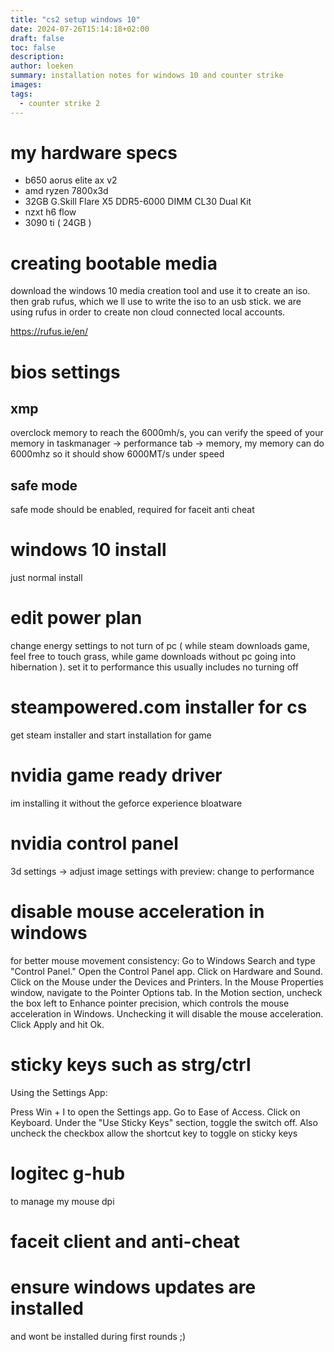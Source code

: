 ```yaml
---
title: "cs2 setup windows 10"
date: 2024-07-26T15:14:18+02:00
draft: false
toc: false
description: 
author: loeken
summary: installation notes for windows 10 and counter strike
images:
tags:
  - counter strike 2
---
```


# my hardware specs

- b650 aorus elite ax v2
- amd ryzen 7800x3d
- 32GB G.Skill Flare X5 DDR5-6000 DIMM CL30 Dual Kit
- nzxt h6 flow
- 3090 ti ( 24GB )

# creating bootable media

download the windows 10 media creation tool and use it to create an iso. then grab rufus, which we ll use to write the iso to an usb stick. we are using rufus in order to create non cloud connected local accounts.

https://rufus.ie/en/


# bios settings

## xmp
overclock memory to reach the 6000mh/s, you can verify the speed of your memory in taskmanager -> performance tab -> memory, my memory can do 6000mhz so it should show 6000MT/s under speed

## safe mode
safe mode should be enabled, required for faceit anti cheat

# windows 10 install

just normal install

# edit power plan
change energy settings to not turn of pc ( while steam downloads game, feel free to touch grass, while game downloads without pc going into hibernation ). set it to performance this usually includes no turning off

# steampowered.com installer for cs
get steam installer and start installation for game

# nvidia game ready driver
im installing it without the geforce experience bloatware

# nvidia control panel
3d settings -> adjust image settings with preview: change to performance

# disable mouse acceleration in windows 

for better mouse movement consistency:
Go to Windows Search and type "Control Panel."
Open the Control Panel app.
Click on Hardware and Sound.
Click on the Mouse under the Devices and Printers.
In the Mouse Properties window, navigate to the Pointer Options tab.
In the Motion section, uncheck the box left to Enhance pointer precision, which controls the mouse acceleration in Windows. Unchecking it will disable the mouse acceleration.
Click Apply and hit Ok.

# sticky keys such as strg/ctrl

Using the Settings App:

Press Win + I to open the Settings app.
Go to Ease of Access.
Click on Keyboard.
Under the "Use Sticky Keys" section, toggle the switch off.
Also uncheck the checkbox allow the shortcut key to toggle on sticky keys

# logitec g-hub
to manage my mouse dpi

# faceit client and anti-cheat

# ensure windows updates are installed
and wont be installed during first rounds ;)